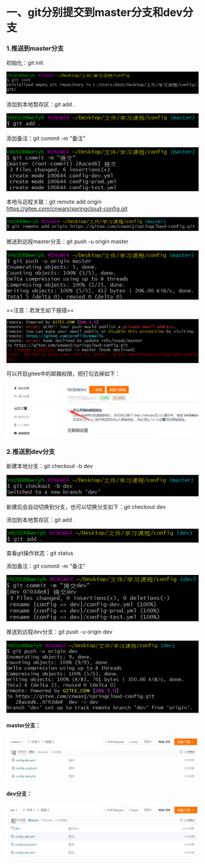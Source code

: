 # 一、git分别提交到master分支和dev分支

### 1.推送到master分支

初始化：git init

![image-20210323215939480](upload/image-20210323215939480.png)

添加到本地暂存区：git add .

![image-20210323215957629](upload/image-20210323215957629.png)

添加备注：git commit -m "备注"

![image-20210323220015764](upload/image-20210323220015764.png)

本地与远程关联：git remote add origin https://gitee.com/cnwanj/springcloud-config.git

![image-20210323220038823](upload/image-20210323220038823.png)

推送到远程master分支：git push -u origin master

![image-20210323220113539](upload/image-20210323220113539.png)

==注意：若发生如下报错==

![image-20210323222746357](upload/image-20210323222746357.png)

可以开启gitee中的邮箱权限，把打勾去掉如下：

![image-20210323222905606](upload/image-20210323222905606.png)

### 2.推送到dev分支

新建本地分支：git checkout -b dev

![image-20210323220956236](upload/image-20210323220956236.png)

新建后会自动切换到分支，也可以切换分支如下：git checkout dev

添加到本地暂存区：git add .

![image-20210323221043595](upload/image-20210323221043595.png)

查看git操作状态：git status

添加备注：git commit -m "备注"

![image-20210323221052926](upload/image-20210323221052926.png)

推送到远程dev分支：git push -u origin dev

![image-20210323221118685](upload/image-20210323221118685.png)

#### master分支：

![image-20210323221319173](upload/image-20210323221319173.png)

#### dev分支：

![image-20210323221358539](upload/image-20210323221358539.png)
